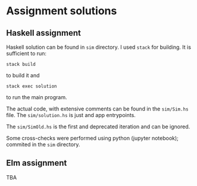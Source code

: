 # Assignment solutions

## Haskell assignment

Haskell solution can be found in `sim` directory. I used `stack` for
building. It is sufficient to run:

```
stack build
```

to build it and

```
stack exec solution
```

to run the main program.

The actual code, with extensive comments can be found in the `sim/Sim.hs`
file. The `sim/solution.hs` is just and app entrypoints.

The `sim/SimOld.hs` is the first and deprecated iteration and can be ignored.

Some cross-checks were performed using python (jupyter notebook); commited in
the `sim` directory.

## Elm assignment

TBA